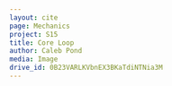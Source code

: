 ```yaml
---
layout: cite
page: Mechanics
project: S15
title: Core Loop
author: Caleb Pond
media: Image
drive_id: 0B23VARLKVbnEX3BKaTdiNTNia3M
---
```

